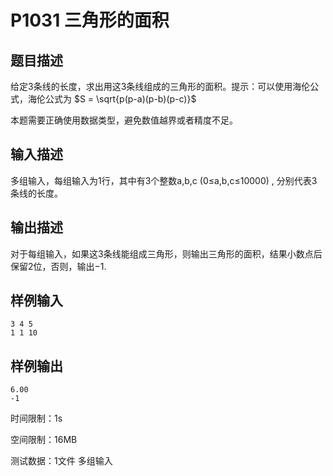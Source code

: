# P1031 三角形的面积

## 题目描述

给定3条线的长度，求出用这3条线组成的三角形的面积。提示：可以使用海伦公式，海伦公式为  $S = \sqrt{p(p-a)(p-b)(p-c)}\$

本题需要正确使用数据类型，避免数值越界或者精度不足。

## 输入描述

多组输入，每组输入为1行，其中有3个整数a,b,c (0≤a,b,c≤10000) , 分别代表3条线的长度。

## 输出描述

对于每组输入，如果这3条线能组成三角形，则输出三角形的面积，结果小数点后保留2位，否则，输出−1.

## 样例输入

```
3 4 5
1 1 10
```

## 样例输出

```
6.00
-1
```

时间限制：1s

空间限制：16MB

测试数据：1文件 多组输入
